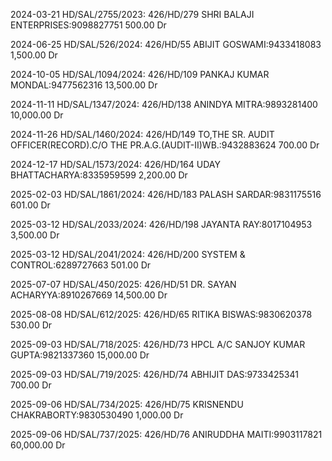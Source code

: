 2024-03-21 HD/SAL/2755/2023: 426/HD/279 SHRI BALAJI ENTERPRISES:9098827751
500.00 Dr

2024-06-25 HD/SAL/526/2024: 426/HD/55 ABIJIT GOSWAMI:9433418083
1,500.00 Dr

2024-10-05 HD/SAL/1094/2024: 426/HD/109 PANKAJ KUMAR MONDAL:9477562316
13,500.00 Dr

2024-11-11 HD/SAL/1347/2024: 426/HD/138 ANINDYA MITRA:9893281400
10,000.00 Dr

2024-11-26 HD/SAL/1460/2024: 426/HD/149 TO,THE SR. AUDIT OFFICER(RECORD).C/O THE PR.A.G.(AUDIT-II)WB.:9432883624
700.00 Dr

2024-12-17 HD/SAL/1573/2024: 426/HD/164 UDAY BHATTACHARYA:8335959599
2,200.00 Dr

2025-02-03 HD/SAL/1861/2024: 426/HD/183 PALASH SARDAR:9831175516
601.00 Dr

2025-03-12 HD/SAL/2033/2024: 426/HD/198 JAYANTA RAY:8017104953
3,500.00 Dr

2025-03-12 HD/SAL/2041/2024: 426/HD/200 SYSTEM & CONTROL:6289727663
501.00 Dr

2025-07-07 HD/SAL/450/2025: 426/HD/51 DR. SAYAN ACHARYYA:8910267669
14,500.00 Dr

2025-08-08 HD/SAL/612/2025: 426/HD/65 RITIKA BISWAS:9830620378
530.00 Dr

2025-09-03 HD/SAL/718/2025: 426/HD/73 HPCL A/C SANJOY KUMAR GUPTA:9821337360
15,000.00 Dr

2025-09-03 HD/SAL/719/2025: 426/HD/74 ABHIJIT DAS:9733425341
700.00 Dr

2025-09-06 HD/SAL/734/2025: 426/HD/75 KRISNENDU CHAKRABORTY:9830530490
1,000.00 Dr

2025-09-06 HD/SAL/737/2025: 426/HD/76 ANIRUDDHA MAITI:9903117821
60,000.00 Dr



